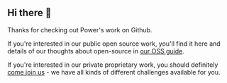 ## Hi there 👋

Thanks for checking out Power's work on Github.

If you're interested in our public open source work, you'll find it here and details of our thoughts about open-source in [our OSS guide](https://tech.powerhrg.com/oss-guide/).

If you're interested in our private proprietary work, you should definitely [come join us](https://techatpower.com/) - we have all kinds of different challenges available for you.

<!--

**Here are some ideas to get you started:**

🙋‍♀️ A short introduction - what is your organization all about?
🌈 Contribution guidelines - how can the community get involved?
👩‍💻 Useful resources - where can the community find your docs? Is there anything else the community should know?
🍿 Fun facts - what does your team eat for breakfast?
🧙 Remember, you can do mighty things with the power of [Markdown](https://docs.github.com/github/writing-on-github/getting-started-with-writing-and-formatting-on-github/basic-writing-and-formatting-syntax)
-->
